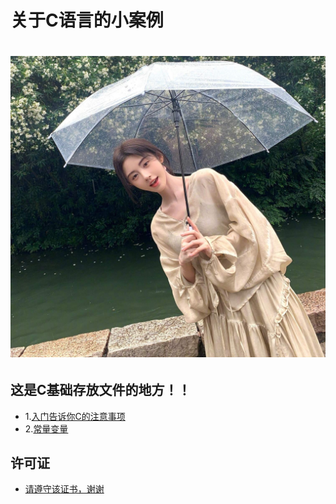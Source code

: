 # 关于C语言的小案例

# <img src="https://github.com/sujiuer5201314/C/blob/main/%E5%94%AF%E4%BD%A0%E6%9C%80%E4%BA%89%E6%B0%94.jpg" style="pointer-events: none;">

## 这是C基础存放文件的地方！！

- 1.[入门告诉你C的注意事项](https://github.com/sujiuer5201314/C/tree/main/C/1)
- 2.[常量变量](https://github.com/sujiuer5201314/C/tree/main/C/2)

## 许可证
- [请遵守该证书，谢谢](https://github.com/sujiuer5201314/C/blob/main/README.md)